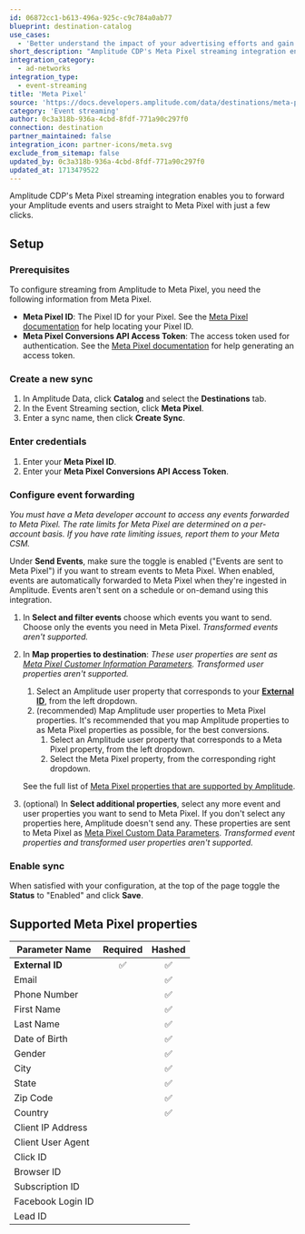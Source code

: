 ```yaml
---
id: 06872cc1-b613-496a-925c-c9c784a0ab77
blueprint: destination-catalog
use_cases:
  - 'Better understand the impact of your advertising efforts and gain visibility into the customer experience by sending Amplitude events to Meta Pixel'
short_description: "Amplitude CDP's Meta Pixel streaming integration enables you to forward your Amplitude events and users straight to Meta Pixel with just a few clicks."
integration_category:
  - ad-networks
integration_type:
  - event-streaming
title: 'Meta Pixel'
source: 'https://docs.developers.amplitude.com/data/destinations/meta-pixel'
category: 'Event streaming'
author: 0c3a318b-936a-4cbd-8fdf-771a90c297f0
connection: destination
partner_maintained: false
integration_icon: partner-icons/meta.svg
exclude_from_sitemap: false
updated_by: 0c3a318b-936a-4cbd-8fdf-771a90c297f0
updated_at: 1713479522
---
```

Amplitude CDP's Meta Pixel streaming integration enables you to forward your Amplitude events and users straight to Meta Pixel with just a few clicks.

## Setup

### Prerequisites

To configure streaming from Amplitude to Meta Pixel, you need the following information from Meta Pixel.

- **Meta Pixel ID**: The Pixel ID for your Pixel. See the [Meta Pixel documentation](https://developers.facebook.com/docs/marketing-api/conversions-api/get-started/#pixel-id) for help locating your Pixel ID.
- **Meta Pixel Conversions API Access Token**: The access token used for authentication. See the [Meta Pixel documentation](https://developers.facebook.com/docs/marketing-api/conversions-api/get-started/#access-token) for help generating an access token.

### Create a new sync

1. In Amplitude Data, click **Catalog** and select the **Destinations** tab.
2. In the Event Streaming section, click **Meta Pixel**.
3. Enter a sync name, then click **Create Sync**.

### Enter credentials

1. Enter your **Meta Pixel ID**.
2. Enter your **Meta Pixel Conversions API Access Token**.

### Configure event forwarding

_You must have a Meta developer account to access any events forwarded to Meta Pixel. The rate limits for Meta Pixel are determined on a per-account basis. If you have rate limiting issues, report them to your Meta CSM._

Under **Send Events**, make sure the toggle is enabled ("Events are sent to Meta Pixel") if you want to stream events to Meta Pixel. When enabled, events are automatically forwarded to Meta Pixel when they're ingested in Amplitude. Events aren't sent on a schedule or on-demand using this integration. 

1. In **Select and filter events** choose which events you want to send. Choose only the events you need in Meta Pixel. _Transformed events aren't supported._

2. In **Map properties to destination**:
    _These user properties are sent as [Meta Pixel Customer Information Parameters](https://developers.facebook.com/docs/marketing-api/conversions-api/parameters/customer-information-parameters/). Transformed user properties aren't supported._

    1. Select an Amplitude user property that corresponds to your [**External ID**](https://developers.facebook.com/docs/marketing-api/conversions-api/parameters/external-id/), from the left dropdown.
    2. (recommended) Map Amplitude user properties to Meta Pixel properties. It's recommended that you map Amplitude properties to as Meta Pixel properties as possible, for the best conversions.
        1. Select an Amplitude user property that corresponds to a Meta Pixel property, from the left dropdown.
        2. Select the Meta Pixel property, from the corresponding right dropdown.

    See the full list of [Meta Pixel properties that are supported by Amplitude](#supported-meta-pixel-properties).

3. (optional) In **Select additional properties**, select any more event and user properties you want to send to Meta Pixel. If you don't select any properties here, Amplitude doesn't send any. These properties are sent to Meta Pixel as [Meta Pixel Custom Data Parameters](https://developers.facebook.com/docs/marketing-api/conversions-api/parameters/custom-data). _Transformed event properties and transformed user properties aren't supported._

### Enable sync

When satisfied with your configuration, at the top of the page toggle the **Status** to "Enabled" and click **Save**.

## Supported Meta Pixel properties

| Parameter Name    | Required              | Hashed                |
|-------------------|:---------------------:|:---------------------:|
| **External ID**   | ✅   | ✅   |
| Email             |                       | ✅   |
| Phone Number      |                       | ✅   |
| First Name        |                       | ✅   |
| Last Name         |                       | ✅   |
| Date of Birth     |                       | ✅   |
| Gender            |                       | ✅   |
| City              |                       | ✅   |
| State             |                       | ✅   |
| Zip Code          |                       | ✅   |
| Country           |                       | ✅   |
| Client IP Address |                       |                       |
| Client User Agent |                       |                       |
| Click ID          |                       |                       |
| Browser ID        |                       |                       |
| Subscription ID   |                       |                       |
| Facebook Login ID |                       |                       |
| Lead ID           |                       |                       |

